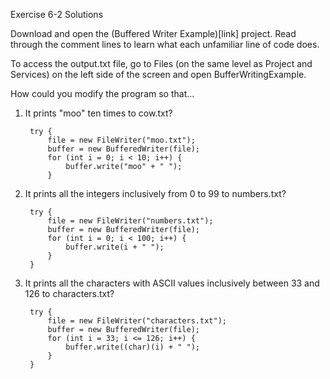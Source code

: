 Exercise 6-2 Solutions

Download and open the (Buffered Writer Example)[link] project. Read through the comment lines to learn what each unfamiliar line of code does.

To access the output.txt file, go to Files (on the same level as Project and Services) on the left side of the screen and open BufferWritingExample.

How could you modify the program so that...

1. It prints "moo" ten times to cow.txt?

        try {
            file = new FileWriter("moo.txt");
            buffer = new BufferedWriter(file);
            for (int i = 0; i < 10; i++) {
                buffer.write("moo" + " ");
            }
        


2. It prints all the integers inclusively from 0 to 99 to numbers.txt?

        try {
            file = new FileWriter("numbers.txt");
            buffer = new BufferedWriter(file);
            for (int i = 0; i < 100; i++) {
                buffer.write(i + " ");
            }
        }


3. It prints all the characters with ASCII values inclusively between 33 and 126 to characters.txt?

        try {
            file = new FileWriter("characters.txt");
            buffer = new BufferedWriter(file);
            for (int i = 33; i <= 126; i++) {
                buffer.write((char)(i) + " ");
            }
        }